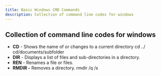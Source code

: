 ```yaml
---
title: Basic Windows CMD Commands
description: Collection of command line codes for windows
---
```

## Collection of command line codes for windows

* **CD** - Shows the name of or changes to a current directory  cd ../  cd/documents/subfolder
* **DIR** - Displays a list of files and sub-directories in a directory.
* **REN** - Renames a file or files.
* **RMDIR -** Removes a directory.  rmdir /q /s 
